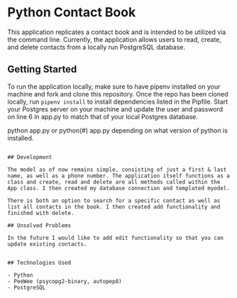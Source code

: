 # Python Contact Book

This application replicates a contact book and is intended to be utilized via the command line. Currently, the application allows users to read, create, and delete contacts from a locally run PostgreSQL database.

## Getting Started

To run the application locally, make sure to have pipenv installed on your machine and fork and clone this repository. Once the repo has been cloned locally, run `pipenv install` to install dependencies listed in the Pipfile. Start your Postgres server on your machine and update the user and password on line 6 in app.py to match that of your local Postgres database.


python app.py or python(#) app.py depending on what version of python is installed.

```

## Development

The model as of now remains simple, consisting of just a first & last name, as well as a phone number. The application itself functions as a class and create, read and delete are all methods called within the App class. I then created my database connection and templated myodel.

There is both an option to search for a specific contact as well as list all contacts in the book. I then created add functionality and finished with delete.

## Unsolved Problems

In the future I would like to add edit functionality so that you can update existing contacts. 


## Technologies Used

- Python
- PeeWee (psycopg2-binary, autopep8)
- PostgreSQL
